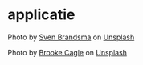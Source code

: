 # applicatie

Photo by <a href="https://unsplash.com/@seffen99?utm_source=unsplash&utm_medium=referral&utm_content=creditCopyText">Sven Brandsma</a> on <a href="https://unsplash.com/@seffen99?utm_source=unsplash&utm_medium=referral&utm_content=creditCopyText">Unsplash</a>
  
Photo by <a href="https://unsplash.com/@brookecagle?utm_source=unsplash&utm_medium=referral&utm_content=creditCopyText">Brooke Cagle</a> on <a href="https://unsplash.com/s/photos/nurse?utm_source=unsplash&utm_medium=referral&utm_content=creditCopyText">Unsplash</a>
  